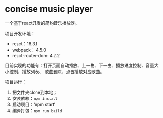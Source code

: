 # concise music player

一个基于react开发的简约音乐播放器。

项目开发环境：

* react：16.3.1
* webpack： 4.5.0
* react-router-dom: 4.2.2

目前实现的功能有：打开页面自动播放、上一曲、下一曲、播放进度控制、音量大小控制、播放列表、 歌曲删除、点击播放对应歌曲。

项目运行：
1. 把文件夹clone到本地；
2. 安装依赖：`npm install`
3. 启动项目：'npm start'
4. 编译打包：`npm run build`
